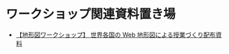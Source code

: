 # ワークショップ関連資料置き場

* [【地形図ワークショップ】 世界各国の Web 地形図による授業づくり配布資料](https://github.com/japancartographersassociation/onlineconference4jca2021/blob/main/workshop/TopoMapsInTheWorld.md)
